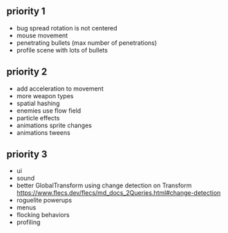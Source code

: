 ## priority 1
- bug spread rotation is not centered
- mouse movement
- penetrating bullets (max number of penetrations)
- profile scene with lots of bullets

## priority 2
- add acceleration to movement
- more weapon types
- spatial hashing
- enemies use flow field
- particle effects
- animations sprite changes
- animations tweens

## priority 3
- ui
- sound
- better GlobalTransform using change detection on Transform https://www.flecs.dev/flecs/md_docs_2Queries.html#change-detection
- roguelite powerups
- menus
- flocking behaviors
- profiling